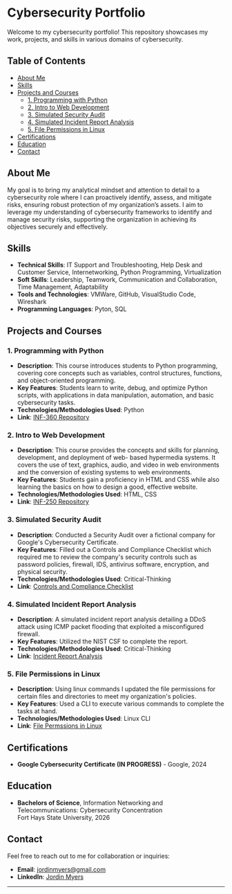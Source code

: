 # Cybersecurity Portfolio

Welcome to my cybersecurity portfolio! This repository showcases my work, projects, and skills in various domains of cybersecurity.

## Table of Contents
- [About Me](#about-me)
- [Skills](#skills)
- [Projects and Courses](#projects-and-courses)
  - [1. Programming with Python](#1-programming-with-python)
  - [2. Intro to Web Development](#2-intro-to-web-development)
  - [3. Simulated Security Audit](#3-simulated-security-audit)
  - [4. Simulated Incident Report Analysis](#4-simulated-incident-report-analysis)
  - [5. File Permissions in Linux](#5-file-permissions-in-linux)
- [Certifications](#certifications)
- [Education](#education)
- [Contact](#contact)

## About Me

My goal is to bring my analytical mindset and attention to detail to a cybersecurity role where I can proactively identify, assess, and mitigate risks, ensuring robust protection of my organization’s assets. I aim to leverage my understanding of cybersecurity frameworks to identify and manage security risks, supporting the organization in achieving its objectives securely and effectively.

## Skills

- **Technical Skills**: IT Support and Troubleshooting, Help Desk and Customer Service, Internetworking, Python Programming, Virtualization
- **Soft Skills**: Leadership, Teamwork, Communication and Collaboration, Time Management, Adaptability
- **Tools and Technologies**: VMWare, GitHub, VisualStudio Code, Wireshark
- **Programming Languages**: Pyton, SQL

## Projects and Courses

### 1. Programming with Python
- **Description**: This course introduces students to Python programming, covering core concepts such as variables, control structures, functions, and object-oriented programming. 
- **Key Features**: Students learn to write, debug, and optimize Python scripts, with applications in data manipulation, automation, and basic cybersecurity tasks.
- **Technologies/Methodologies Used**: Python
- **Link**: [INF-360 Repository](https://github.com/FaIseChaos/INF360)

### 2. Intro to Web Development
- **Description**: This course provides the concepts and skills for planning, development, and deployment of web- based hypermedia systems. It covers the use of text, graphics, audio, and video in web environments and the conversion of existing systems to web environments.
- **Key Features**: Students gain a proficiency in HTML and CSS while also learning the basics on how to design a good, effective website.
- **Technologies/Methodologies Used**: HTML, CSS
- **Link**: [INF-250 Repository](https://github.com/FaIseChaos/INF250)

### 3. Simulated Security Audit
- **Description**: Conducted a Security Audit over a fictional company for Google's Cybersecurity Certificate.
- **Key Features**: Filled out a Controls and Compliance Checklist which required me to review the company's security controls such as password policies, firewall, IDS, antivirus software, encryption, and physical security.
- **Technologies/Methodologies Used**: Critical-Thinking
- **Link**: [Controls and Compliance Checklist](Controls%20and%20compliance%20checklist.pdf)

### 4. Simulated Incident Report Analysis
- **Description**: A simulated incident report analysis detailing a DDoS attack using ICMP packet flooding that exploited a misconfigured firewall.
- **Key Features**: Utilized the NIST CSF to complete the report.
- **Technologies/Methodologies Used**: Critical-Thinking
- **Link**: [Incident Report Analysis](Incident%20Report%20Analysis.pdf)

### 5. File Permissions in Linux  
- **Description**: Using linux commands I updated the file permissions for certain files and directories to meet my organization's policies.
- **Key Features**: Used a CLI to execute various commands to complete the tasks at hand.
- **Technologies/Methodologies Used**: Linux CLI
- **Link**: [File Permssions in Linux](File%20permissions%20in%20Linux.pdf)

## Certifications

- **Google Cybersecurity Certificate (IN PROGRESS)** - Google, 2024

## Education

- **Bachelors of Science**, Information Networking and Telecommunications: Cybersecurity Concentration  
  Fort Hays State University, 2026

## Contact

Feel free to reach out to me for collaboration or inquiries:

- **Email**: jordinmyers@gmail.com
- **LinkedIn**: [Jordin Myers](https://www.linkedin.com/in/jordin-myers/)

---


